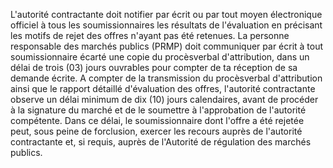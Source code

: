 
L'autorité contractante doit notifier par écrit ou par tout moyen
électronique officiel à tous les soumissionnaires les résultats de
l'évaluation en précisant les motifs de rejet des offres n'ayant pas
été retenues.
La personne responsable des marchés publics (PRMP) doit communiquer par
écrit à tout soumissionnaire écarté une copie du procèsverbal
d'attribution, dans un délai de trois (03) jours ouvrables pour compter
de ta réception de sa demande écrite.
A compter de la transmission du procèsverbal d'attribution ainsi que
le rapport détaillé d'évaluation des offres, l'autorité contractante
observe un délai minimum de dix (10) jours calendaires, avant de
procéder à la signature du marché et de le soumettre à l'approbation de
l'autorité compétente.
Dans ce délai, le soumissionnaire dont l'offre a été rejetée peut, sous
peine de forclusion, exercer les recours auprès de l'autorité
contractante et, si requis, auprès de l'Autorité de régulation des
marchés publics.